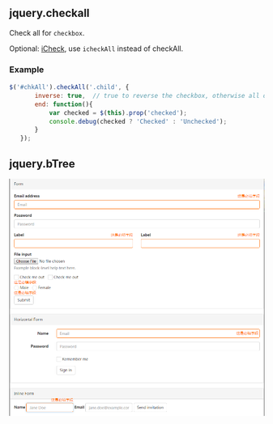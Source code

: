 ## jquery.checkall

Check all for `checkbox`.

Optional: [iCheck](https://github.com/fronteed/icheck), use `icheckAll` instead of checkAll.

### Example
```js
$('#chkAll').checkAll('.child', {
       inverse: true,  // true to reverse the checkbox, otherwise all or none
       end: function(){
           var checked = $(this).prop('checked');
           console.debug(checked ? 'Checked' : 'Unchecked');
       }
   });
```

## jquery.bTree

![](src/jquery.form.validation/screenshot.png)